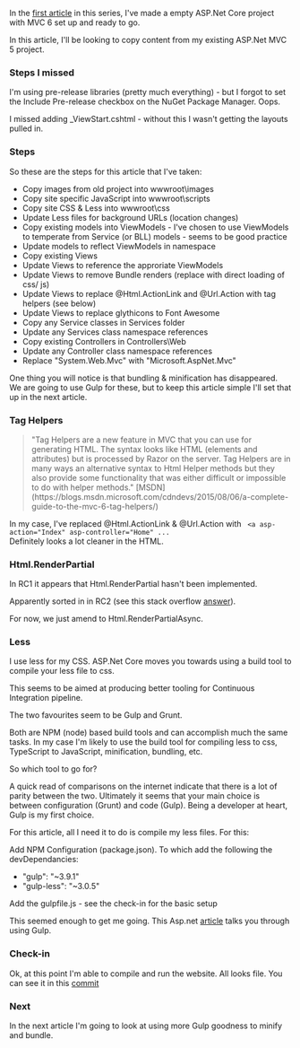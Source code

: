 In the [first article](http://red-folder.blogspot.co.uk/2016/03/converting-to-aspnet-core-part-1.html) in this series, I've made a empty ASP.Net Core project with MVC 6 set up and ready to go.

In this article, I'll be looking to copy content from my existing ASP.Net MVC 5 project.

### Steps I missed
I'm using pre-release libraries (pretty much everything) - but I forgot to set the Include Pre-release checkbox on the NuGet Package Manager. Oops.

I missed adding _ViewStart.cshtml - without this I wasn't getting the layouts pulled in.

### Steps
So these are the steps for this article that I've taken:


* Copy images from old project into wwwroot\images
* Copy site specific JavaScript into wwwroot\scripts
* Copy site CSS &amp; Less into wwwroot\css
* Update Less files for background URLs (location changes)
* Copy existing models into ViewModels - I've chosen to use ViewModels to temperate from Service (or BLL) models - seems to be good practice
* Update models to reflect ViewModels in namespace
* Copy existing Views
* Update Views to reference the approriate ViewModels
* Update Views to remove Bundle renders (replace with direct loading of css/ js)
* Update Views to replace @Html.ActionLink and @Url.Action with tag helpers (see below)
* Update Views to replace glythicons to Font Awesome
* Copy any Service classes in Services folder
* Update any Services class namespace references
* Copy existing Controllers in Controllers\Web
* Update any Controller class namespace references
* Replace "System.Web.Mvc" with "Microsoft.AspNet.Mvc"



One thing you will notice is that bundling &amp; minification has disappeared.  We are going to use Gulp for these, but to keep this article simple I'll set that up in the next article.

### Tag Helpers
<blockquote class="tr_bq">"Tag Helpers are a new feature in MVC that you can use for generating HTML. The syntax looks like HTML (elements and attributes) but is processed by Razor on the server. Tag Helpers are in many ways an alternative syntax to Html Helper methods but they also provide some functionality that was either difficult or impossible to do with helper methods." [MSDN](https://blogs.msdn.microsoft.com/cdndevs/2015/08/06/a-complete-guide-to-the-mvc-6-tag-helpers/) </blockquote>In my case, I've replaced @Html.ActionLink &amp; @Url.Action with <code> &lt;a asp-action="Index" asp-controller="Home" ...</code>
<code>
</code>Definitely looks a lot cleaner in the HTML.

### Html.RenderPartial
In RC1 it appears that Html.RenderPartial hasn't been implemented.

Apparently sorted in in RC2 (see this stack overflow [answer](http://stackoverflow.com/questions/34640754/where-did-renderpartial-go-in-asp-net-5-mvc-6)).

For now, we just amend to Html.RenderPartialAsync.

### Less
I use less for my CSS.  ASP.Net Core moves you towards using a build tool to compile your less file to css.

This seems to be aimed at producing better tooling for Continuous Integration pipeline.

The two favourites seem to be Gulp and Grunt.

Both are NPM (node) based build tools and can accomplish much the same tasks.  In my case I'm likely to use the build tool for compiling less to css, TypeScript to JavaScript, minification, bundling, etc.

So which tool to go for?

A quick read of comparisons on the internet indicate that there is a lot of parity between the two.  Ultimately it seems that your main choice is between configuration (Grunt) and code (Gulp).
Being a developer at heart, Gulp is my first choice.

For this article, all I need it to do is compile my less files.  For this:

Add NPM Configuration (package.json).  To which add the following the devDependancies:


* "gulp": "~3.9.1"
* "gulp-less": "~3.0.5"


Add the gulpfile.js - see the check-in for the basic setup

This seemed enough to get me going.  This Asp.net [article](http://docs.asp.net/en/latest/client-side/using-gulp.html) talks you through using Gulp.

### Check-in 
Ok, at this point I'm able to compile and run the website.  All looks file.  You can see it in this [commit](https://github.com/Red-Folder/red-folder.com/commit/dcb2bfb6d1a7f0f3ea5b2c337e79d600c3b37a91)

### Next
In the next article I'm going to look at using more Gulp goodness to minify and bundle.
